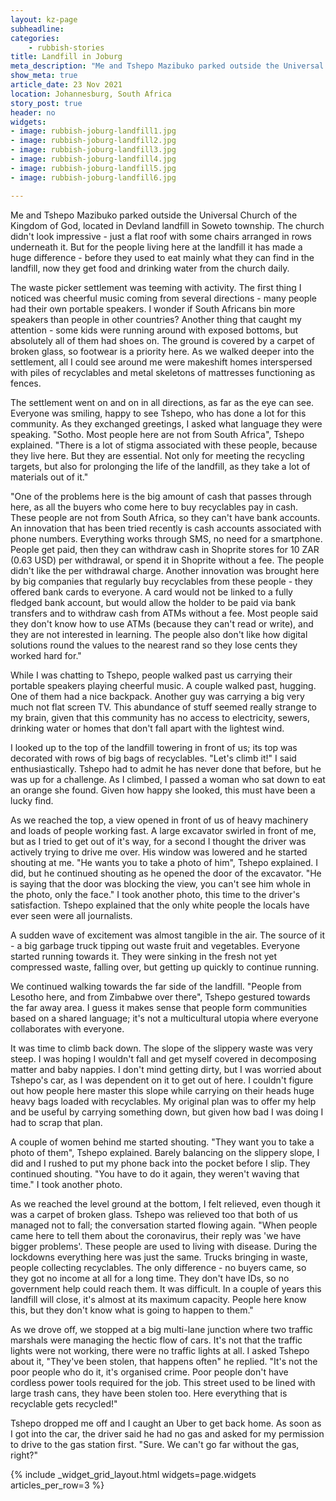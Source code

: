 ```yaml
---
layout: kz-page
subheadline: 
categories:
    - rubbish-stories
title: Landfill in Joburg
meta_description: "Me and Tshepo Mazibuko parked outside the Universal Church of the Kingdom of God, located in Devland landfill in Soweto township. The church didn't look impressive - just a flat roof with some chairs arranged in rows underneath it. But for the people living here at the landfill it has made a huge difference - before they used to eat mainly what they can find in the landfill, now they get food and drinking water from the church daily."
show_meta: true
article_date: 23 Nov 2021
location: Johannesburg, South Africa
story_post: true
header: no
widgets:
- image: rubbish-joburg-landfill1.jpg
- image: rubbish-joburg-landfill2.jpg
- image: rubbish-joburg-landfill3.jpg
- image: rubbish-joburg-landfill4.jpg
- image: rubbish-joburg-landfill5.jpg
- image: rubbish-joburg-landfill6.jpg

---
```


Me and Tshepo Mazibuko parked outside the Universal Church of the Kingdom of God, located in Devland landfill in Soweto township. 
The church didn't look impressive - just a flat roof with some chairs arranged in rows underneath it.
But for the people living here at the landfill it has made a huge difference - before they used to eat mainly what they can find in the landfill, now they get food and drinking water from the church daily.

The waste picker settlement was teeming with activity. 
The first thing I noticed was cheerful music coming from several directions - many people had their own portable speakers. 
I wonder if South Africans bin more speakers than people in other countries?
Another thing that caught my attention - some kids were running around with exposed bottoms, but absolutely all of them had shoes on.
The ground is covered by a carpet of broken glass, so footwear is a priority here.
As we walked deeper into the settlement, all I could see around me were makeshift homes interspersed with piles of recyclables and metal skeletons of mattresses functioning as fences. 

The settlement went on and on in all directions, as far as the eye can see.
Everyone was smiling, happy to see Tshepo, who has done a lot for this community.
As they exchanged greetings, I asked what language they were speaking.
"Sotho. Most people here are not from South Africa", Tshepo explained.
"There is a lot of stigma associated with these people, because they live here. But they are essential. 
Not only for meeting the recycling targets, but also for prolonging the life of the landfill, as they take a lot of materials out of it."

"One of the problems here is the big amount of cash that passes through here, as all the buyers who come here to buy recyclables pay in cash. 
These people are not from South Africa, so they can't have bank accounts.
An innovation that has been tried recently is cash accounts associated with phone numbers.
Everything works through SMS, no need for a smartphone.
People get paid, then they can withdraw cash in Shoprite stores for 10 ZAR (0.63 USD) per withdrawal, or spend it in Shoprite without a fee.
The people didn't like the per withdrawal charge.
Another innovation was brought here by big companies that regularly buy recyclables from these people - they offered bank cards to everyone.
A card would not be linked to a fully fledged bank account, but would allow the holder to be paid via bank transfers and to withdraw cash from ATMs without a fee.
Most people said they don't know how to use ATMs (because they can't read or write), and they are not interested in learning.
The people also don't like how digital solutions round the values to the nearest rand so they lose cents they worked hard for."

While I was chatting to Tshepo, people walked past us carrying their portable speakers playing cheerful music. 
A couple walked past, hugging. 
One of them had a nice backpack. 
Another guy was carrying a big very much not flat screen TV. 
This abundance of stuff seemed really strange to my brain, given that this community has no access to electricity, sewers, drinking water or homes that don't fall apart with the lightest wind.

I looked up to the top of the landfill towering in front of us; its top was decorated with rows of big bags of recyclables.
"Let's climb it!" I said enthusiastically.
Tshepo had to admit he has never done that before, but he was up for a challenge.
As I climbed, I passed a woman who sat down to eat an orange she found.
Given how happy she looked, this must have been a lucky find.

As we reached the top, a view opened in front of us of heavy machinery and loads of people working fast.
A large excavator swirled in front of me, but as I tried to get out of it's way, for a second I thought the driver was actively trying to drive me over.
His window was lowered and he started shouting at me.
"He wants you to take a photo of him", Tshepo explained.
I did, but he continued shouting as he opened the door of the excavator.
"He is saying that the door was blocking the view, you can't see him whole in the photo, only the face."
I took another photo, this time to the driver's satisfaction.
Tshepo explained that the only white people the locals have ever seen were all journalists.

A sudden wave of excitement was almost tangible in the air. 
The source of it - a big garbage truck tipping out waste fruit and vegetables. 
Everyone started running towards it.
They were sinking in the fresh not yet compressed waste, falling over, but getting up quickly to continue running.

We continued walking towards the far side of the landfill.
"People from Lesotho here, and from Zimbabwe over there", Tshepo gestured towards the far away area. 
I guess it makes sense that people form communities based on a shared language; it's not a multicultural utopia where everyone collaborates with everyone.

It was time to climb back down. 
The slope of the slippery waste was very steep. 
I was hoping I wouldn't fall and get myself covered in decomposing matter and baby nappies. 
I don't mind getting dirty, but I was worried about Tshepo's car, as I was dependent on it to get out of here. 
I couldn't figure out how people here master this slope while carrying on their heads huge heavy bags loaded with recyclables. 
My original plan was to offer my help and be useful by carrying something down, but given how bad I was doing I had to scrap that plan.

A couple of women behind me started shouting. 
"They want you to take a photo of them", Tshepo explained.
Barely balancing on the slippery slope, I did and I rushed to put my phone back into the pocket before I slip.
They continued shouting.
"You have to do it again, they weren't waving that time." 
I took another photo.

As we reached the level ground at the bottom, I felt relieved, even though it was a carpet of broken glass. 
Tshepo was relieved too that both of us managed not to fall; the conversation started flowing again.
"When people came here to tell them about the coronavirus, their reply was 'we have bigger problems'. 
These people are used to living with disease. 
During the lockdowns everything here was just the same. 
Trucks bringing in waste, people collecting recyclables. 
The only difference - no buyers came, so they got no income at all for a long time. 
They don't have IDs, so no government help could reach them. 
It was difficult.
In a couple of years this landfill will close, it's almost at its maximum capacity. 
People here know this, but they don't know what is going to happen to them."

As we drove off, we stopped at a big multi-lane junction where two traffic marshals were managing the hectic flow of cars. 
It's not that the traffic lights were not working, there were no traffic lights at all.
I asked Tshepo about it, "They've been stolen, that happens often" he replied. 
"It's not the poor people who do it, it's organised crime. Poor people don't have cordless power tools required for the job. 
This street used to be lined with large trash cans, they have been stolen too. 
Here everything that is recyclable gets recycled!"

Tshepo dropped me off and I caught an Uber to get back home. 
As soon as I got into the car, the driver said he had no gas and asked for my permission to drive to the gas station first.
"Sure. We can't go far without the gas, right?"

{% include _widget_grid_layout.html widgets=page.widgets articles_per_row=3 %}
